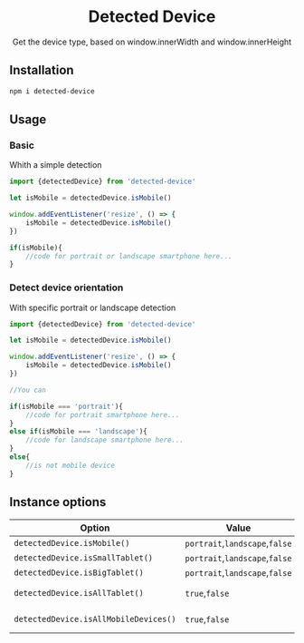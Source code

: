 
<h1 align="center">Detected Device</h1>
<p align="center">Get the device type, based on window.innerWidth and window.innerHeight</p>

## Installation
```sh
npm i detected-device
```

## Usage

### Basic
Whith a simple detection

```js
import {detectedDevice} from 'detected-device'

let isMobile = detectedDevice.isMobile()

window.addEventListener('resize', () => {
    isMobile = detectedDevice.isMobile()
})

if(isMobile){
    //code for portrait or landscape smartphone here...
}

```

### Detect device orientation
With specific portrait or landscape detection

```js
import {detectedDevice} from 'detected-device'

let isMobile = detectedDevice.isMobile()

window.addEventListener('resize', () => {
    isMobile = detectedDevice.isMobile()
})

//You can

if(isMobile === 'portrait'){
    //code for portrait smartphone here...
}
else if(isMobile === 'landscape'){
    //code for landscape smartphone here...
}
else{
    //is not mobile device
}
```


## Instance options

| Option                                | Value      | Description       |
| ------------------------------------- | ---------- | ----------------- |
| `detectedDevice.isMobile()`           | `portrait`,`landscape`,`false` |
| `detectedDevice.isSmallTablet()`      | `portrait`,`landscape`,`false` |
| `detectedDevice.isBigTablet()`        | `portrait`,`landscape`,`false` |
| `detectedDevice.isAllTablet()`        | `true`,`false`                 | isSmallTablet() <b>&#124;&#124;</b> isBigTablet()
| `detectedDevice.isAllMobileDevices()` | `true`,`false`                 | isMobile() <b>&#124;&#124;</b> isAllTablet()
